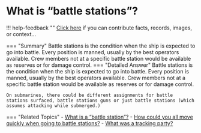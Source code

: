 # What is “battle stations”?

!!! help-feedback ""
    <a href="/feedback/" data-feedback-link>Click here</a>
    if you can contribute facts, records, images, or context…

<a id="summary"></a>
=== "Summary"
    Battle stations is the condition when the ship is expected to go into battle. Every position is manned, usually by the best operators available. Crew members not at a specific battle station would be available as reserves or for damage control.
=== "Detailed Answer"
    Battle stations is the condition when the ship is expected to go into battle.  Every position is manned, usually by the best operators available.  Crew members not at a specific battle station would be available as reserves or for damage control.

    On submarines, there could be different assignments for battle stations surfaced, battle stations guns or just battle stations (which assumes attacking while submerged.)
=== "Related Topics"
    - [What is a “battle station”?](./what-is-a-battle-station.md#summary)
    - [How could you all move quickly when going to battle stations?](./how-could-you-all-move-quickly-when-going-to-battle-stations.md#summary)
    - [What was a tracking party?](./what-was-a-tracking-party.md#summary)